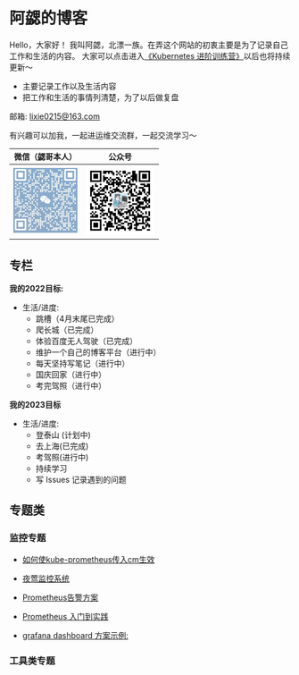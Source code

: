 # 阿勰的博客
  Hello，大家好！
    我叫阿勰，北漂一族。在弄这个网站的初衷主要是为了记录自己工作和生活的内容。
    大家可以点击进入[《Kubernetes 进阶训练营》](https://barry-boy.github.io/site/)以后也将持续更新～

  - 主要记录工作以及生活内容
  - 把工作和生活的事情列清楚，为了以后做复盘


  邮箱: lixie0215@163.com

有兴趣可以加我，一起进运维交流群，一起交流学习～

|微信（勰哥本人）|公众号|
|:----:|:----:|
|<img src="https://github.com/barry-boy/barry-boy.github.io/blob/main/png/weixin.pic.jpg" width="115">|<img src="https://github.com/barry-boy/barry-boy.github.io/blob/main/png/qrcode_for_gh_1330095f1c05_860.jpg" width="125">



## 专栏



**我的2022目标:**

  - 生活/进度:
      - 跳槽（4月末尾已完成）
      - 爬长城（已完成）
      - 体验百度无人驾驶（已完成）
      - 维护一个自己的博客平台（进行中）
      - 每天坚持写笔记（进行中）
      - 国庆回家（进行中）
      - 考完驾照（进行中）

**我的2023目标**

  - 生活/进度:
      - 登泰山 (计划中)
      - 去上海(已完成)
      - 考驾照(进行中)   
      - 持续学习 
      - 写 Issues 记录遇到的问题


## 专题类

### 监控专题 

- [如何使kube-prometheus传入cm生效](https://github.com/prometheus-operator/prometheus-operator/blob/main/Documentation/additional-scrape-config.md)

- [夜莺监控系统](https://n9e.github.io/)

- [Prometheus告警方案](https://github.com/feiyu563/PrometheusAlert)

- [Prometheus 入门到实践](https://p8s.io/docs/k8s/deploy/)

- [grafana dashboard 方案示例: ](https://github.com/dotdc/grafana-dashboards-kubernetes)
### 工具类专题


